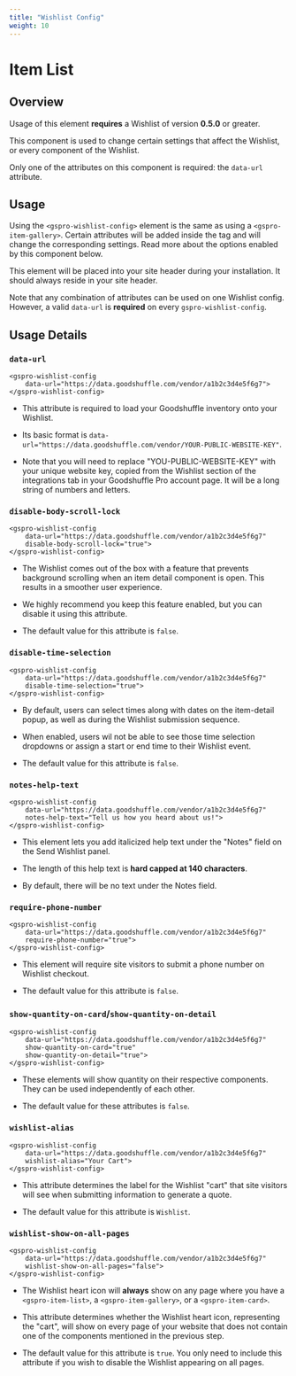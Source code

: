 ```yaml
---
title: "Wishlist Config"
weight: 10
---
```


# Item List

## Overview

Usage of this element **requires** a Wishlist of version **0.5.0** or greater.

This component is used to change certain settings that affect the Wishlist, or every component of the Wishlist.

Only one of the attributes on this component is required: the `data-url` attribute.

## Usage

Using the `<gspro-wishlist-config>` element is the same as using a `<gspro-item-gallery>`. Certain attributes will be
added inside the tag and will change the corresponding settings. Read more about the options enabled by this component
below.

This element will be placed into your site header during your installation. It should always reside in your site header.

Note that any combination of attributes can be used on one Wishlist config. However, a valid `data-url` is **required**
on every `gspro-wishlist-config`.

## Usage Details

### **`data-url`**

```
<gspro-wishlist-config 
    data-url="https://data.goodshuffle.com/vendor/a1b2c3d4e5f6g7">
</gspro-wishlist-config>
```

* This attribute is required to load your Goodshuffle inventory onto your Wishlist.

* Its basic format is `data-url="https://data.goodshuffle.com/vendor/YOUR-PUBLIC-WEBSITE-KEY"`.

* Note that you will need to replace "YOU-PUBLIC-WEBSITE-KEY" with your unique website key, copied from the Wishlist
  section of the integrations tab in your Goodshuffle Pro account page. It will be a long string of numbers and letters.

### **`disable-body-scroll-lock`**

```
<gspro-wishlist-config 
    data-url="https://data.goodshuffle.com/vendor/a1b2c3d4e5f6g7"
    disable-body-scroll-lock="true">
</gspro-wishlist-config>
```

* The Wishlist comes out of the box with a feature that prevents background scrolling when an item detail component is
  open. This results in a smoother user experience.

* We highly recommend you keep this feature enabled, but you can disable it using this attribute.

* The default value for this attribute is `false`.

### **`disable-time-selection`**

```
<gspro-wishlist-config 
    data-url="https://data.goodshuffle.com/vendor/a1b2c3d4e5f6g7"
    disable-time-selection="true">
</gspro-wishlist-config>
```

* By default, users can select times along with dates on the item-detail popup, as well as during the Wishlist
  submission sequence.

* When enabled, users wil not be able to see those time selection dropdowns or assign a start or end time to their
  Wishlist event.

* The default value for this attribute is `false`.

### **`notes-help-text`**

```
<gspro-wishlist-config 
    data-url="https://data.goodshuffle.com/vendor/a1b2c3d4e5f6g7"
    notes-help-text="Tell us how you heard about us!">
</gspro-wishlist-config>
```

* This element lets you add italicized help text under the "Notes" field on the Send Wishlist panel.

* The length of this help text is **hard capped at 140 characters**. 

* By default, there will be no text under the Notes field.

### **`require-phone-number`**

```
<gspro-wishlist-config 
    data-url="https://data.goodshuffle.com/vendor/a1b2c3d4e5f6g7"
    require-phone-number="true">
</gspro-wishlist-config>
```

* This element will require site visitors to submit a phone number on Wishlist checkout.

* The default value for this attribute is `false`.

### **`show-quantity-on-card`/`show-quantity-on-detail`**

```
<gspro-wishlist-config 
    data-url="https://data.goodshuffle.com/vendor/a1b2c3d4e5f6g7"
    show-quantity-on-card="true"
    show-quantity-on-detail="true">
</gspro-wishlist-config>
```

* These elements will show quantity on their respective components. They can be used independently of each other.

* The default value for these attributes is `false`.

### **`wishlist-alias`**

```
<gspro-wishlist-config 
    data-url="https://data.goodshuffle.com/vendor/a1b2c3d4e5f6g7"
    wishlist-alias="Your Cart">
</gspro-wishlist-config>
```

* This attribute determines the label for the Wishlist "cart" that site visitors will see when submitting information to
  generate a quote.

* The default value for this attribute is `Wishlist`.

### **`wishlist-show-on-all-pages`**

```
<gspro-wishlist-config 
    data-url="https://data.goodshuffle.com/vendor/a1b2c3d4e5f6g7"
    wishlist-show-on-all-pages="false">
</gspro-wishlist-config>
```

* The Wishlist heart icon will **always** show on any page where you have a `<gspro-item-list>`,
  a `<gspro-item-gallery>`, or a `<gspro-item-card>`.

* This attribute determines whether the Wishlist heart icon, representing the "cart", will show on every page of your
  website that does not contain one of the components mentioned in the previous step.

* The default value for this attribute is `true`. You only need to include this attribute if you wish to disable the
  Wishlist appearing on all pages.
